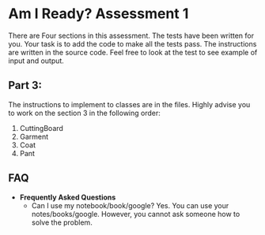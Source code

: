 # Am I Ready? Assessment 1
There are Four sections in this assessment. The tests have been written for you. Your task is to add the code to make all the tests pass. The instructions are written in the source code. Feel free to look at the test to see example of input and output. 

## Part 3:

The instructions to implement to classes are in the files. Highly advise you to work on the section 3 in the following order:

1. CuttingBoard
2. Garment
3. Coat
4. Pant


## FAQ
* **Frequently Asked Questions**
   * Can I use my notebook/book/google? Yes. You can use your notes/books/google. However, you cannot ask someone how to solve the problem.
